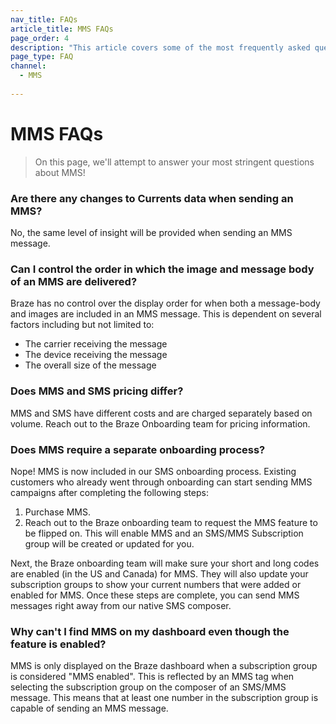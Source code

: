 ```yaml
---
nav_title: FAQs
article_title: MMS FAQs
page_order: 4
description: "This article covers some of the most frequently asked questions about MMS."
page_type: FAQ
channel:
  - MMS
  
---
```


# MMS FAQs

> On this page, we'll attempt to answer your most stringent questions about MMS!

### Are there any changes to Currents data when sending an MMS?

No, the same level of insight will be provided when sending an MMS message.

### Can I control the order in which the image and message body of an MMS are delivered?

Braze has no control over the display order for when both a message-body and images are included in an MMS message. This is dependent on several factors including but not limited to:

- The carrier receiving the message
- The device receiving the message
- The overall size of the message

### Does MMS and SMS pricing differ?

MMS and SMS have different costs and are charged separately based on volume. Reach out to the Braze Onboarding team for pricing information.

### Does MMS require a separate onboarding process?

Nope! MMS is now included in our SMS onboarding process. Existing customers who already went through onboarding can start sending MMS campaigns after completing the following steps:

1. Purchase MMS.
2. Reach out to the Braze onboarding team to request the MMS feature to be flipped on. This will enable MMS and an SMS/MMS Subscription group will be created or updated for you.

Next, the Braze onboarding team will make sure your short and long codes are enabled (in the US and Canada) for MMS. They will also update your subscription groups to show your current numbers that were added or enabled for MMS. Once these steps are complete, you can send MMS messages right away from our native SMS composer.

### Why can't I find MMS on my dashboard even though the feature is enabled?

MMS is only displayed on the Braze dashboard when a subscription group is considered "MMS enabled". This is reflected by an MMS tag when selecting the subscription group on the composer of an SMS/MMS message. This means that at least one number in the subscription group is capable of sending an MMS message.
